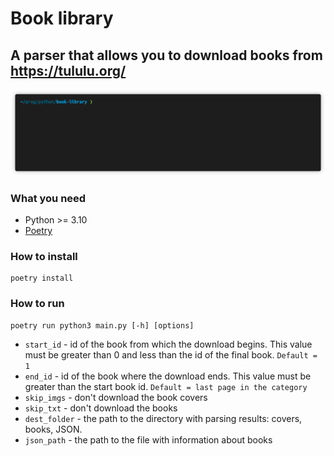 # Book library
## A parser that allows you to download books from https://tululu.org/

![Demo](demo.gif)


### **What you need**
* Python >= 3.10
* [Poetry](https://python-poetry.org/docs/)

### **How to install**
```
poetry install
```

### **How to run**
```
poetry run python3 main.py [-h] [options]
```

* `start_id` - id of the book from which the download begins. This value must be greater than 0 and less than the id of the final book. `Default = 1`
* `end_id` - id of the book where the download ends. This value must be greater than the start book id. `Default = last page in the category`
* `skip_imgs` - don't download the book covers
* `skip_txt` - don't download the books
* `dest_folder` - the path to the directory with parsing results: covers, books, JSON.
* `json_path` - the path to the file with information about books

